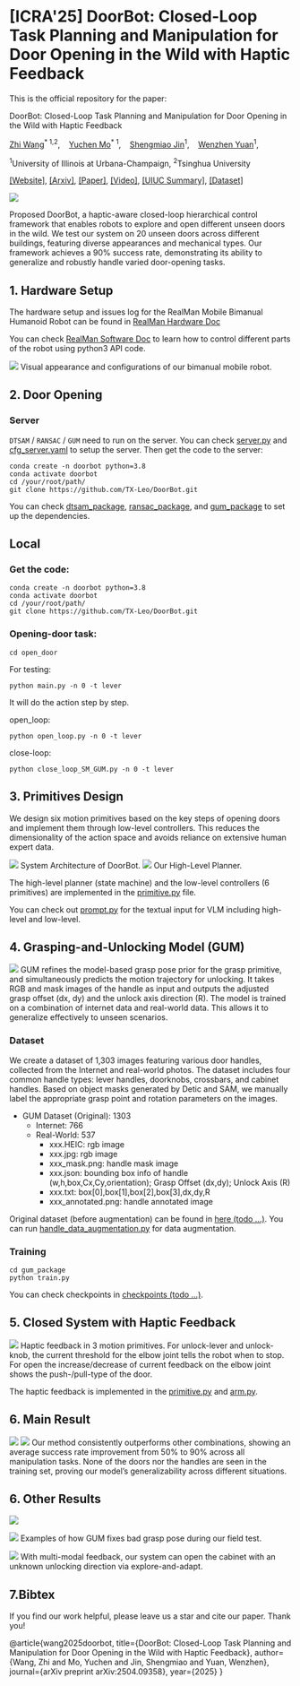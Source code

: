 # [ICRA'25] DoorBot: Closed-Loop Task Planning and Manipulation for Door Opening in the Wild with Haptic Feedback
This is the official repository for the paper: 

DoorBot: Closed-Loop Task Planning and Manipulation for Door Opening in the Wild with Haptic Feedback

<a href="https://tx-leo.github.io/">Zhi Wang</a><sup>* 1,2</sup>, &nbsp;&nbsp;
<a href="https://scholar.google.com/citations?user=zzpPyQwAAAAJ&hl=en">Yuchen Mo</a><sup>* 1</sup>, &nbsp;&nbsp;
<a href="https://leumasnij.github.io//">Shengmiao Jin</a><sup>1</sup>, &nbsp;&nbsp;
<a href="https://siebelschool.illinois.edu/about/people/all-faculty/yuanwz">Wenzhen Yuan</a><sup>1</sup>, &nbsp;&nbsp;
<br>

<sup>1</sup>University of Illinois at Urbana-Champaign, <sup>2</sup>Tsinghua University

[[Website]](https://tx-leo.github.io/DoorBot), [[Arxiv]](https://arxiv.org/abs/2504.09358), [[Paper]](https://arxiv.org/pdf/2504.09358), [[Video]](https://youtu.be/_7GVSsXtLFg), [[UIUC Summary]](https://siebelschool.illinois.edu/news/doorbot), [[Dataset]](https://www.wolai.com/tx-leo/bUWZ27ZM9QdjWSpaEVEWpQ)

![](images/teaser.png)

Proposed DoorBot, a haptic-aware closed-loop hierarchical control framework that enables robots to explore and open different unseen doors in the wild. We test our system on 20 unseen doors across different buildings, featuring diverse appearances and mechanical types. Our framework achieves a 90% success rate, demonstrating its ability to generalize and robustly handle varied door-opening tasks.

## 1. Hardware Setup
The hardware setup and issues log for the RealMan Mobile Bimanual Humanoid Robot can be found in [RealMan Hardware Doc](/docs/realman_hardware_doc.md)

You can check [RealMan Software Doc](/docs/realman_software_doc.md) to learn how to control different parts of the robot using python3 API code.

![](images/robot_appearance.png)
Visual appearance and configurations of our bimanual mobile robot.

## 2. Door Opening
### Server
`DTSAM` / `RANSAC` / `GUM` need to run on the server.
You can check [server.py](/open_door/server.py) and [cfg_server.yaml](/open_door/cfg/cfg_server.py) to setup the server.
Then get the code to the server:

```
conda create -n doorbot python=3.8
conda activate doorbot
cd /your/root/path/
git clone https://github.com/TX-Leo/DoorBot.git
```

You can check [dtsam_package](/open_door/dtsam_package), [ransac_package](/open_door/ransac_package), and [gum_package](/open_door/gum_package) to set up the dependencies.

## Local
### Get the code:
```
conda create -n doorbot python=3.8
conda activate doorbot
cd /your/root/path/
git clone https://github.com/TX-Leo/DoorBot.git
```

### Opening-door task:
```
cd open_door
```
For testing:
```
python main.py -n 0 -t lever
```
It will do the action step by step.

open_loop:
```
python open_loop.py -n 0 -t lever
```

close-loop:
```
python close_loop_SM_GUM.py -n 0 -t lever
```

## 3. Primitives Design
We design six motion primitives based on the key steps of opening doors and implement them through low-level controllers. This reduces the dimensionality of the action space and avoids reliance on extensive human expert data.

![](images/sys_arch.png)
System Architecture of DoorBot.
![](images/state_machine.png)
Our High-Level Planner.

The high-level planner (state machine) and the low-level controllers (6 primitives) are implemented in the [primitive.py](/open_door/primitive.py) file.

You can check out [prompt.py](/open_door/prompt.py) for the textual input for VLM including high-level and low-level.

## 4. Grasping-and-Unlocking Model (GUM)
![](images/gum.png)
GUM refines the model-based grasp pose prior for the grasp primitive, and simultaneously predicts the motion trajectory for unlocking. It takes RGB and mask images of the handle as input and outputs the adjusted grasp offset (dx, dy) and the unlock axis direction (R). The model is trained on a combination of internet data and real-world data. This allows it to generalize effectively to unseen scenarios.

### Dataset
We create a dataset of 1,303 images featuring various door handles, collected from the Internet and real-world photos. The dataset includes four common handle types: lever handles, doorknobs, crossbars, and cabinet handles. Based on object masks generated by Detic and SAM, we manually label the appropriate grasp point and rotation parameters on the images.

- GUM Dataset (Original): 1303
  - Internet: 766
  - Real-World: 537
      - xxx.HEIC: rgb image
      - xxx.jpg: rgb image
      - xxx_mask.png: handle mask image
      - xxx.json: bounding box info of handle (w,h,box,Cx,Cy,orientation); Grasp Offset (dx,dy); Unlock Axis (R)
      - xxx.txt: box[0],box[1],box[2],box[3],dx,dy,R
      - xxx_annotated.png: handle annotated image

Original dataset (before augmentation) can be found in [here (todo ...)](/docs/realman_software_doc.md).
You can run [handle_data_augmentation.py](/open_door/gum_package/handle_data_augmentation.py) for data augmentation.


### Training
```
cd gum_package
python train.py
```
You can check checkpoints in [checkpoints (todo ...)]().

## 5. Closed System with Haptic Feedback
![](images/haptics.png)
Haptic feedback in 3 motion primitives. For unlock-lever and unlock-knob, the current threshold for the elbow joint tells the robot when to stop. For open the increase/decrease of current feedback on the elbow joint shows the push-/pull-type of the door.

The haptic feedback is implemented in the [primitive.py](/open_door/primitive.py) and [arm.py](/open_door/arm.py).


## 6. Main Result
![](images/exp_setting.png)
![](images/main_results.png)
Our method consistently outperforms other combinations, showing an average success rate improvement from 50% to 90% across all manipulation tasks. None of the doors nor the handles are seen in the training set, proving our model’s generalizability across different situations.

## 6. Other Results
![](images/other_result.png)

![](images/result_gum_effective.png)
Examples of how GUM fixes bad grasp pose during our field test.

![](images/open_closed_loop.png)
With multi-modal feedback, our system can open the cabinet with an unknown unlocking direction via explore-and-adapt.


<!-- ## 3. system architecture
![](images/state_machine.png)

![](images/gum_data.png)
![](images/map.png) -->

## 7.Bibtex
If you find our work helpful, please leave us a star and cite our paper. Thank you!

@article{wang2025doorbot,
  title={DoorBot: Closed-Loop Task Planning and Manipulation for Door Opening in the Wild with Haptic Feedback},
  author={Wang, Zhi and Mo, Yuchen and Jin, Shengmiao and Yuan, Wenzhen},
  journal={arXiv preprint arXiv:2504.09358},
  year={2025}
}
